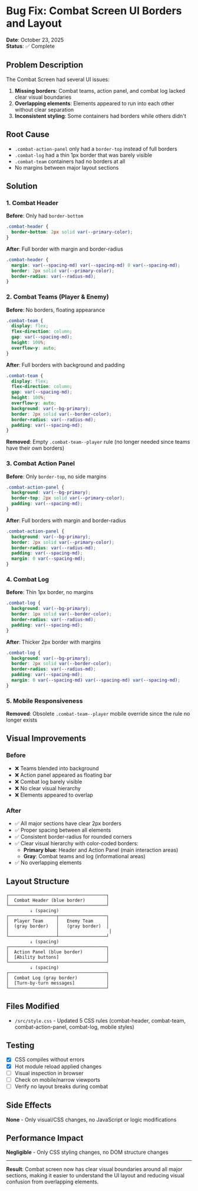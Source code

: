 # Bug Fix: Combat Screen UI Borders and Layout

**Date**: October 23, 2025  
**Status**: ✅ Complete

## Problem Description
The Combat Screen had several UI issues:
1. **Missing borders**: Combat teams, action panel, and combat log lacked clear visual boundaries
2. **Overlapping elements**: Elements appeared to run into each other without clear separation
3. **Inconsistent styling**: Some containers had borders while others didn't

## Root Cause
- `.combat-action-panel` only had a `border-top` instead of full borders
- `.combat-log` had a thin 1px border that was barely visible
- `.combat-team` containers had no borders at all
- No margins between major layout sections

## Solution

### 1. Combat Header
**Before**: Only had `border-bottom`
```css
.combat-header {
  border-bottom: 2px solid var(--primary-color);
}
```

**After**: Full border with margin and border-radius
```css
.combat-header {
  margin: var(--spacing-md) var(--spacing-md) 0 var(--spacing-md);
  border: 2px solid var(--primary-color);
  border-radius: var(--radius-md);
}
```

### 2. Combat Teams (Player & Enemy)
**Before**: No borders, floating appearance
```css
.combat-team {
  display: flex;
  flex-direction: column;
  gap: var(--spacing-md);
  height: 100%;
  overflow-y: auto;
}
```

**After**: Full borders with background and padding
```css
.combat-team {
  display: flex;
  flex-direction: column;
  gap: var(--spacing-md);
  height: 100%;
  overflow-y: auto;
  background: var(--bg-primary);
  border: 2px solid var(--border-color);
  border-radius: var(--radius-md);
  padding: var(--spacing-md);
}
```

**Removed**: Empty `.combat-team--player` rule (no longer needed since teams have their own borders)

### 3. Combat Action Panel
**Before**: Only `border-top`, no side margins
```css
.combat-action-panel {
  background: var(--bg-primary);
  border-top: 2px solid var(--primary-color);
  padding: var(--spacing-md);
}
```

**After**: Full borders with margin and border-radius
```css
.combat-action-panel {
  background: var(--bg-primary);
  border: 2px solid var(--primary-color);
  border-radius: var(--radius-md);
  padding: var(--spacing-md);
  margin: 0 var(--spacing-md);
}
```

### 4. Combat Log
**Before**: Thin 1px border, no margins
```css
.combat-log {
  background: var(--bg-primary);
  border: 1px solid var(--border-color);
  border-radius: var(--radius-md);
  padding: var(--spacing-md);
}
```

**After**: Thicker 2px border with margins
```css
.combat-log {
  background: var(--bg-primary);
  border: 2px solid var(--border-color);
  border-radius: var(--radius-md);
  padding: var(--spacing-md);
  margin: 0 var(--spacing-md) var(--spacing-md) var(--spacing-md);
}
```

### 5. Mobile Responsiveness
**Removed**: Obsolete `.combat-team--player` mobile override since the rule no longer exists

## Visual Improvements

### Before
- ❌ Teams blended into background
- ❌ Action panel appeared as floating bar
- ❌ Combat log barely visible
- ❌ No clear visual hierarchy
- ❌ Elements appeared to overlap

### After
- ✅ All major sections have clear 2px borders
- ✅ Proper spacing between all elements
- ✅ Consistent border-radius for rounded corners
- ✅ Clear visual hierarchy with color-coded borders:
  - **Primary blue**: Header and Action Panel (main interaction areas)
  - **Gray**: Combat teams and log (informational areas)
- ✅ No overlapping elements

## Layout Structure
```
┌─────────────────────────────────────┐
│  Combat Header (blue border)        │
└─────────────────────────────────────┘
         ↓ (spacing)
┌──────────────────┬──────────────────┐
│  Player Team     │   Enemy Team     │
│  (gray border)   │   (gray border)  │
│                  │                   │
└──────────────────┴──────────────────┘
         ↓ (spacing)
┌─────────────────────────────────────┐
│  Action Panel (blue border)         │
│  [Ability buttons]                  │
└─────────────────────────────────────┘
         ↓ (spacing)
┌─────────────────────────────────────┐
│  Combat Log (gray border)           │
│  [Turn-by-turn messages]            │
└─────────────────────────────────────┘
```

## Files Modified
- `/src/style.css` - Updated 5 CSS rules (combat-header, combat-team, combat-action-panel, combat-log, mobile styles)

## Testing
- [x] CSS compiles without errors
- [x] Hot module reload applied changes
- [ ] Visual inspection in browser
- [ ] Check on mobile/narrow viewports
- [ ] Verify no layout breaks during combat

## Side Effects
**None** - Only visual/CSS changes, no JavaScript or logic modifications

## Performance Impact
**Negligible** - Only CSS styling changes, no DOM structure changes

---

**Result**: Combat screen now has clear visual boundaries around all major sections, making it easier to understand the UI layout and reducing visual confusion from overlapping elements.
